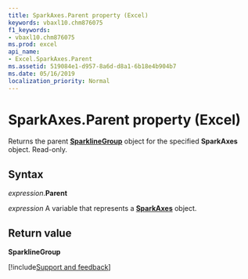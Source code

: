 ```yaml
---
title: SparkAxes.Parent property (Excel)
keywords: vbaxl10.chm876075
f1_keywords:
- vbaxl10.chm876075
ms.prod: excel
api_name:
- Excel.SparkAxes.Parent
ms.assetid: 519084e1-d957-8a6d-d8a1-6b18e4b904b7
ms.date: 05/16/2019
localization_priority: Normal
---
```



# SparkAxes.Parent property (Excel)

Returns the parent **[SparklineGroup](Excel.SparklineGroup.md)** object for the specified **SparkAxes** object. Read-only.


## Syntax

_expression_.**Parent**

_expression_ A variable that represents a **[SparkAxes](Excel.SparkAxes.md)** object.


## Return value

**SparklineGroup**




[!include[Support and feedback](~/includes/feedback-boilerplate.md)]